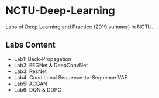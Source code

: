 # NCTU-Deep-Learning
Labs of Deep Learning and Practice (2019 summer) in NCTU.

## Labs Content
* Lab1: Back-Propagation
* Lab2: EEGNet & DeepConvNet
* Lab3: ResNet
* Lab4: Conditional Sequence-to-Sequence VAE
* Lab5: ACGAN
* Lab6: DQN & DDPG
